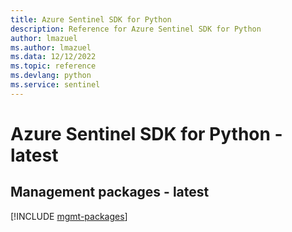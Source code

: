 ```yaml
---
title: Azure Sentinel SDK for Python
description: Reference for Azure Sentinel SDK for Python
author: lmazuel
ms.author: lmazuel
ms.data: 12/12/2022
ms.topic: reference
ms.devlang: python
ms.service: sentinel
---
```

# Azure Sentinel SDK for Python - latest

## Management packages - latest
[!INCLUDE [mgmt-packages](sentinel-mgmt-index.md)]